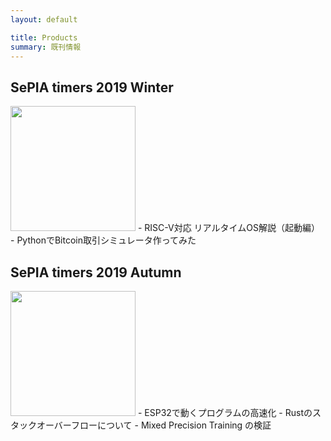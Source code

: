 ```yaml
---
layout: default

title: Products
summary: 既刊情報
---
```


## SePIA timers 2019 Winter
<img src="{{site.baseurl}}/images/2019_winter_cover.png" width="200">
- RISC-V対応 リアルタイムOS解説（起動編）
- PythonでBitcoin取引シミュレータ作ってみた

## SePIA timers 2019 Autumn
<img src="{{site.baseurl}}/images/2019_autumn_cover.png" width="200">
- ESP32で動くプログラムの高速化
- Rustのスタックオーバーフローについて
- Mixed Precision Training の検証
